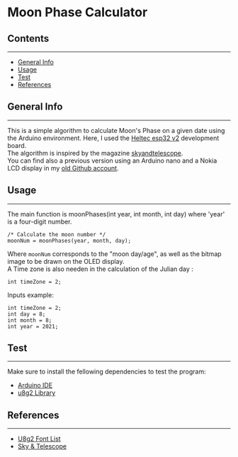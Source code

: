 # Moon Phase Calculator

## Contents
***
- [General Info](#general-info)
- [Usage](#usage)
- [Test](#test)
- [References](#references)






## General Info
***
This is a simple algorithm to calculate Moon's Phase on a given date using the Arduino environment. Here, I used the [Heltec esp32 v2](https://heltec.org/project/wifi-lora-32/) development board.   
The algorithm is inspired by the magazine [skyandtelescope](https://skyandtelescope.org/wp-content/plugins/observing-tools/moonphase/moon.html).   
You can find also a previous version using an Arduino nano and a Nokia LCD display in my [old Github account](https://github.com/TorLab/MoonPhaseCalculation).

## Usage
***
The main function is moonPhases(int year, int month, int day) where 'year' is a four-digit number.
```
/* Calculate the moon number */
moonNum = moonPhases(year, month, day);
```
Where ``moonNum`` corresponds to the "moon day/age", as well as the bitmap image to be drawn on the OLED display.   
A Time zone is also needen in the calculation of the Julian day : 
```
int timeZone = 2;
```

Inputs example:

```
int timeZone = 2;
int day = 8;
int month = 8;
int year = 2021;
```


## Test
***
Make sure to install the fellowing dependencies to test the program:
* [Arduino IDE](https://www.arduino.cc/en/software)
* [u8g2 Library](https://github.com/olikraus/u8g2/wiki)   





## References
***

- [U8g2 Font List](https://github.com/olikraus/u8g2/wiki/fntlist8#5-pixel-height)
- [Sky & Telescope](https://skyandtelescope.org/wp-content/plugins/observing-tools/moonphase/moon.html)
